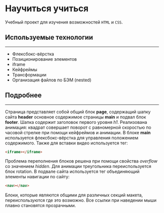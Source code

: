 # Научиться учиться

Учебный проект для изучения возможностей `HTML` и `CSS`.

## Используемые технологии
------
* Флексбокс-вёрстка
* Позиционирование элементов
* iframe
* Кейфреймы
* Трансформации
* Организация файлов по БЭМ (nested)


## Подробнее
------
Страница представляет собой общий блок **page**, содержащий шапку сайта **header** основное содержимое страницы **main** и подвал блок **footer**.
Шапка содержит заголовок первого уровня _h1_. Реализована анимация: квадрат совершает поворот с равномерной скоростью по часовой стрелке при помощи кейфреймов и анимации.
В блоке **main** используется флексбокс-вёрстка для управления положением содержимого. Также для вставки видео используется тег:
```html
<iframe></iframe>
```
Проблема переполнения блоков решена при помощи свойства _overflow_ со значением _hidden_. Для анимации треугольника переиспользуется блок rotation.
В подвале сайта используется тег объединяющий элементы навигации по сайту:
```html
<nav></nav>
```
Блоки, которые являются общими для различных секций макета, переиспользуются где это возможно. Все ссылки при наведении мыши плавно становятся прозрачными.
